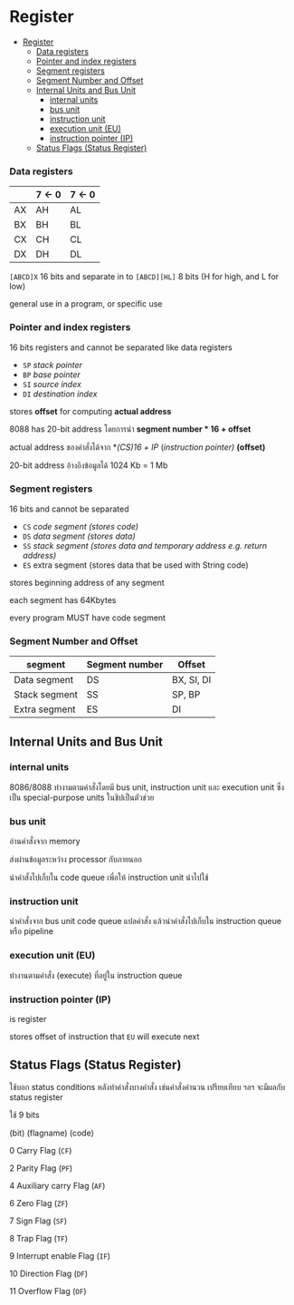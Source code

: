 # Register

- [Register](#register)
    - [Data registers](#data-registers)
    - [Pointer and index registers](#pointer-and-index-registers)
    - [Segment registers](#segment-registers)
    - [Segment Number and Offset](#segment-number-and-offset)
  - [Internal Units and Bus Unit](#internal-units-and-bus-unit)
    - [internal units](#internal-units)
    - [bus unit](#bus-unit)
    - [instruction unit](#instruction-unit)
    - [execution unit (EU)](#execution-unit-eu)
    - [instruction pointer (IP)](#instruction-pointer-ip)
  - [Status Flags (Status Register)](#status-flags-status-register)

### Data registers

|  | 7 ← 0 | 7 ← 0 |
| --- | --- | --- |
| AX | AH | AL |
| BX | BH | BL |
| CX | CH | CL |
| DX | DH | DL |

`[ABCD]X` 16 bits and separate in to `[ABCD][HL]` 8 bits (H for high, and L for low)

general use in a program, or specific use

### Pointer and index registers

16 bits registers and cannot be separated like data registers

- `SP` *stack pointer*
- `BP` *base pointer*
- `SI` *source index*
- `DI` *destination index*

stores **offset** for computing **actual address**

8088 has 20-bit address โดยการนำ **segment number * 16 + offset**

actual address ของคำสั่งได้จาก **(CS)*16 + IP** (*instruction pointer)* **(offset)**

20-bit address อ้างอิงข้อมูลได้ 1024 Kb = 1 Mb

### Segment registers

16 bits and cannot be separated

- `CS` *code segment (stores code)*
- `DS` *data segment (stores data)*
- `SS` *stack segment (stores data and temporary address e.g. return address)*
- `ES` extra segment (stores data that be used with String code)

stores beginning address of any segment

each segment has 64Kbytes

every program MUST have code segment

### Segment Number and Offset

| segment | Segment number | Offset |
| --- | --- | --- |
| Data segment | DS | BX, SI, DI |
| Stack segment | SS | SP, BP |
| Extra segment | ES | DI |

## Internal Units and Bus Unit

### internal units

8086/8088 ทำงามตามคำสั่งโดยมี bus unit, instruction unit และ execution unit ซึ่งเป็น special-purpose units ในชิปเป็นตัวช่วย

### bus unit

อ่านคำสั่งจาก memory

ส่งผ่านข้อมูลระหว่าง processor กับภายนอก

นำคำสั่งไปเก็บใน code queue เพี่อให้ instruction unit นำไปใช้ 

### instruction unit

นำคำสั่งจาก bus unit code queue แปลคำสั่ง แล้วนำคำสั่งไปเก็บใน instruction queue หรือ pipeline

### execution unit (EU)

ทำงานตามคำสั่ง (execute) ที่อยู่ใน instruction queue

### instruction pointer (IP)

is register

stores offset of instruction that `EU` will execute next

## Status Flags (Status Register)

ใช้บอก status conditions หลังทำคำสั่งบางคำสั่ง เช่นคำสั่งคำนวน เปรียบเทียบ ฯลฯ จะมีผลกับ status register

ใช้ 9 bits

(bit) (flagname) (code)

0 Carry Flag (`CF`)

2 Parity Flag (`PF`)

4 Auxiliary carry Flag (`AF`)

6 Zero Flag (`ZF`)

7 Sign Flag (`SF`)

8 Trap Flag (`TF`)

9 Interrupt enable Flag (`IF`)

10 Direction Flag (`DF`)

11 Overflow Flag (`OF`)